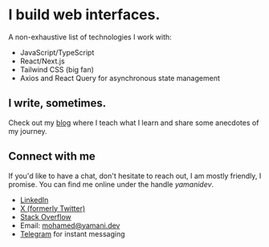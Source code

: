 # I build web interfaces.
A non-exhaustive list of technologies I work with:
- JavaScript/TypeScript
- React/Next.js
- Tailwind CSS (big fan)
- Axios and React Query for asynchronous state management

## I write, sometimes.
Check out my [blog](https://mohamedyamani.com/blog/) where I teach what I learn and share some anecdotes of my journey.

## Connect with me
If you'd like to have a chat, don't hesitate to reach out, I am mostly friendly, I promise. You can find me online under the handle _yamanidev_.
- [LinkedIn](https://www.linkedin.com/in/yamanidev/)
- [X (formerly Twitter)](https://twitter.com/yamanidev)
- [Stack Overflow](https://stackoverflow.com/users/14034906/yamanidev)
- Email: mohamed@yamani.dev
- [Telegram](https://t.me/yamanidev) for instant messaging
